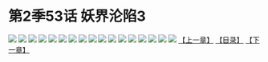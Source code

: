 # 第2季53话 妖界沦陷3
![](https://s2.baozimh.com/scomic/sanyanxiaotianlu-samanhua/0/499-695s/1.jpg)
![](https://s2.baozimh.com/scomic/sanyanxiaotianlu-samanhua/0/499-695s/2.jpg)
![](https://s2.baozimh.com/scomic/sanyanxiaotianlu-samanhua/0/499-695s/3.jpg)
![](https://s2.baozimh.com/scomic/sanyanxiaotianlu-samanhua/0/499-695s/4.jpg)
![](https://s2.baozimh.com/scomic/sanyanxiaotianlu-samanhua/0/499-695s/5.jpg)
![](https://s2.baozimh.com/scomic/sanyanxiaotianlu-samanhua/0/499-695s/6.jpg)
![](https://s2.baozimh.com/scomic/sanyanxiaotianlu-samanhua/0/499-695s/7.jpg)
![](https://s2.baozimh.com/scomic/sanyanxiaotianlu-samanhua/0/499-695s/8.jpg)
![](https://s2.baozimh.com/scomic/sanyanxiaotianlu-samanhua/0/499-695s/9.jpg)
![](https://s2.baozimh.com/scomic/sanyanxiaotianlu-samanhua/0/499-695s/10.jpg)
![](https://s2.baozimh.com/scomic/sanyanxiaotianlu-samanhua/0/499-695s/11.jpg)
![](https://s2.baozimh.com/scomic/sanyanxiaotianlu-samanhua/0/499-695s/12.jpg)
![](https://s2.baozimh.com/scomic/sanyanxiaotianlu-samanhua/0/499-695s/13.jpg)
![](https://s2.baozimh.com/scomic/sanyanxiaotianlu-samanhua/0/499-695s/14.jpg)
![](https://s2.baozimh.com/scomic/sanyanxiaotianlu-samanhua/0/499-695s/15.jpg)
![](https://s2.baozimh.com/scomic/sanyanxiaotianlu-samanhua/0/499-695s/16.jpg)
![](https://s2.baozimh.com/scomic/sanyanxiaotianlu-samanhua/0/499-695s/17.jpg)
[【上一章】](./499.md)
[【目录】](./README.md)
[【下一章】](./501.md)
